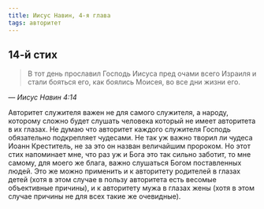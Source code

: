 ```yaml
---
title: Иисус Навин, 4-я глава
tags: авторитет
---
```


## 14-й стих

> В тот день прославил Господь Иисуса пред очами всего Израиля и стали бояться его, как боялись Моисея, во все дни жизни его.

— <cite>Иисус&nbsp;Навин&nbsp;4:14</cite>

Авторитет служителя важен не для самого служителя, а народу, которому сложно будет слушать человека который не имеет авторитета в их глазах.
Не думаю что авторитет каждого служителя Господь обязательно подкрепляет чудесами. Не так уж важно творил ли чудеса Иоанн Креститель,
не за это он назван величайшим пророком. Но этот стих напоминает мне, что раз уж и Бога это так сильно заботит, то мне самому,
для моего же блага, важно слушаться Богом поставленных людей. Это же можно применить и к авторитету родителей в глазах детей
(хотя в этом случае в пользу авторитета есть весомые объективные причины), и к авторитету мужа в глазах жены (хотя в этом случае причины
не для всех такие же очевидные).
